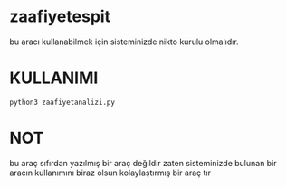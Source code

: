 # zaafiyetespit
bu aracı kullanabilmek için sisteminizde nikto kurulu olmalıdır.
# KULLANIMI
```python3 zaafiyetanalizi.py```
# NOT 
bu araç sıfırdan yazılmış bir araç değildir zaten sisteminizde bulunan bir aracın kullanımını biraz olsun kolaylaştırmış bir araç tır

